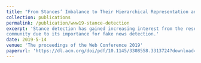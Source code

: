 ```yaml
---
title: "From Stances’ Imbalance to Their Hierarchical Representation and Detection"
collection: publications
permalink: /publication/www19-stance-detection
excerpt: 'Stance detection has gained increasing interest from the research
community due to its importance for fake news detection.'
date: 2019-5-14
venue: 'The proceedings of the Web Conference 2019'
paperurl: 'https://dl.acm.org/doi/pdf/10.1145/3308558.3313724?download=true'
---
```

